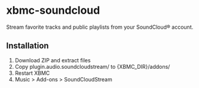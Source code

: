 xbmc-soundcloud
===============

Stream favorite tracks and public playlists from your SoundCloud&reg; account.

Installation
------------

1. Download ZIP and extract files
2. Copy plugin.audio.soundcloudstream/ to {XBMC_DIR}/addons/
3. Restart XBMC
4. Music > Add-ons > SoundCloudStream